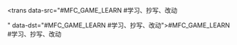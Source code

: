 <trans data-src="#MFC_GAME_LEARN
#学习、抄写、改动

" data-dst="#MFC_GAME_LEARN
#学习、抄写、改动">#MFC_GAME_LEARN
#学习、抄写、改动</trans>
